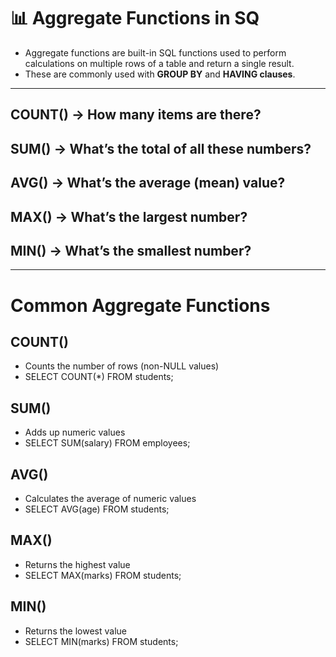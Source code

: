 # 📊 **Aggregate Functions in SQ**
- Aggregate functions are built-in SQL functions used to perform calculations on multiple rows of a table and return a single result.
-  These are commonly used with **GROUP BY** and **HAVING clauses**.
---
## **COUNT()** → How many items are there?

## **SUM()** → What’s the total of all these numbers?

## **AVG()** → What’s the average (mean) value?

## **MAX()** → What’s the largest number?

## **MIN()** → What’s the smallest number?

---
# **Common Aggregate Functions**
## **COUNT()**
- Counts the number of rows (non-NULL values)
- SELECT COUNT(*) FROM students;
## **SUM()**	
- Adds up numeric values
- SELECT SUM(salary) FROM employees;
## **AVG()**	
- Calculates the average of numeric values
- SELECT AVG(age) FROM students;
## **MAX()**
- Returns the highest value
- SELECT MAX(marks) FROM students;
## **MIN()**
- Returns the lowest value
- SELECT MIN(marks) FROM students;
